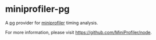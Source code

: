 # miniprofiler-pg

A [pg](https://www.npmjs.com/package/pg) provider for [miniprofiler](https://www.npmjs.com/package/miniprofiler) timing analysis.

For more information, please visit https://github.com/MiniProfiler/node.
